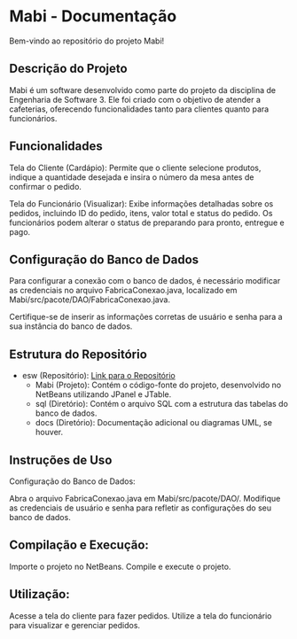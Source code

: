 # Mabi - Documentação
Bem-vindo ao repositório do projeto Mabi!

## Descrição do Projeto
Mabi é um software desenvolvido como parte do projeto da disciplina de Engenharia de Software 3. Ele foi criado com o objetivo de atender a cafeterias, oferecendo funcionalidades tanto para clientes quanto para funcionários.

## Funcionalidades
Tela do Cliente (Cardápio): Permite que o cliente selecione produtos, indique a quantidade desejada e insira o número da mesa antes de confirmar o pedido.

Tela do Funcionário (Visualizar): Exibe informações detalhadas sobre os pedidos, incluindo ID do pedido, itens, valor total e status do pedido. Os funcionários podem alterar o status de preparando para pronto, entregue e pago.

## Configuração do Banco de Dados
Para configurar a conexão com o banco de dados, é necessário modificar as credenciais no arquivo FabricaConexao.java, localizado em Mabi/src/pacote/DAO/FabricaConexao.java. 

Certifique-se de inserir as informações corretas de usuário e senha para a sua instância do banco de dados.

## Estrutura do Repositório
- esw (Repositório): [Link para o Repositório](https://github.com/gabiosfc/esw/tree/main)
    - Mabi (Projeto): Contém o código-fonte do projeto, desenvolvido no NetBeans utilizando JPanel e JTable.
    - sql (Diretório): Contém o arquivo SQL com a estrutura das tabelas do banco de dados.
    - docs (Diretório): Documentação adicional ou diagramas UML, se houver.

## Instruções de Uso
Configuração do Banco de Dados:

Abra o arquivo FabricaConexao.java em Mabi/src/pacote/DAO/.
Modifique as credenciais de usuário e senha para refletir as configurações do seu banco de dados.

## Compilação e Execução:

Importe o projeto no NetBeans.
Compile e execute o projeto.

## Utilização:

Acesse a tela do cliente para fazer pedidos.
Utilize a tela do funcionário para visualizar e gerenciar pedidos.

